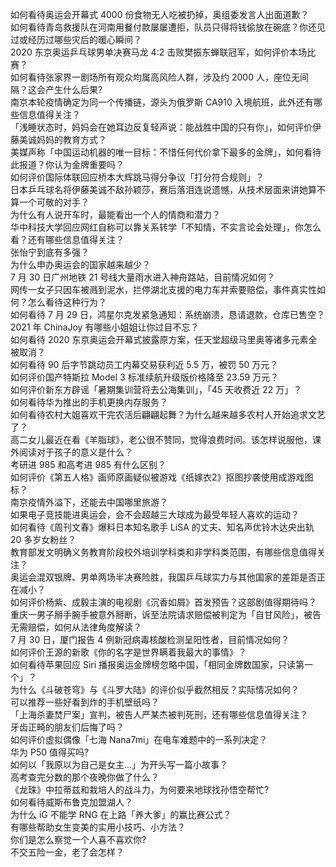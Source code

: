 如何看待奥运会开幕式 4000 份食物无人吃被扔掉，奥组委发言人出面道歉？  
如何看待青岛救援队在河南用餐付款屡屡遭拒，队员只得将钱偷放在碗底？你还见过或经历过哪些灾后的暖心瞬间？  
2020 东京奥运乒乓球男单决赛马龙 4:2 击败樊振东蝉联冠军，如何评价本场比赛？  
如何看待张家界一剧场所有观众均属高风险人群，涉及约 2000 人，座位无间隔？这会产生什么后果?  
南京本轮疫情确定为同一个传播链，源头为俄罗斯 CA910 入境航班，此外还有哪些信息值得关注？  
「浅睡状态时，妈妈会在她耳边反复轻声说：能战胜中国的只有你」，如何评价伊藤美诚妈妈的教育方式？  
美媒声称「中国运动机器的唯一目标：不惜任何代价拿下最多的金牌」，如何看待此报道？你认为金牌重要吗？  
如何评价国际体联回应桥本大辉跳马得分争议「打分符合规则」？  
日本乒乓球名将伊藤美诚不敌孙颖莎，赛后落泪连说遗憾，从技术层面来讲她算不算一个可敬的对手？  
为什么有人说开车时，最能看出一个人的情商和潜力？  
华中科技大学回应网红自称可以靠关系转学「不知情，不实言论会处理」，你怎么看？还有哪些信息值得关注？  
张怡宁到底有多强？  
为什么申办奥运会的国家越来越少？  
7 月 30 日广州地铁 21 号线大量雨水进入神舟路站，目前情况如何？  
网传一女子只因车被溅到泥水，拦停湖北支援的电力车并索要赔偿，事件真实性如何？怎么看待这种行为？  
如何看待 7 月 29 日，鸿星尔克发紧急通知：系统崩溃，恳请退款，仓库已售空？  
2021 年 ChinaJoy 有哪些小姐姐让你过目不忘？  
如何看待 2020 东京奥运会开幕式披露原方案，任天堂超级马里奥等诸多元素全被取消？  
如何看待 90 后字节跳动员工内幕交易获利近 5.5 万，被罚 50 万元？  
如何评价国产特斯拉 Model 3 标准续航升级版价格降至 23.59 万元？  
如何评价新东方辟谣「暑期集训营将去公海集训」，「45 天收费近 22 万」？  
如何看待华为推出的手机更换内存服务？  
如何看待农村大姐喜欢干完农活后翩翩起舞？为什么越来越多农村人开始追求文艺了？  
高二女儿最近在看《羊脂球》，老公很不赞同，觉得浪费时间。该怎样说服他，课外阅读对于孩子的意义是什么？  
考研进 985 和高考进 985 有什么区别？  
如何评价《第五人格》画师原画疑似被游戏《纸嫁衣2》抠图抄袭使用成游戏图标？  
南京疫情外溢下，还能去中国哪里旅游？  
如果电子竞技能进奥运会，会不会超越三大球成为最受年轻人喜欢的运动？  
如何看待《周刊文春》爆料日本知名歌手 LiSA 的丈夫、知名声优铃木达央出轨 20 多岁女粉丝？  
教育部发文明确义务教育阶段校外培训学科类和非学科类范围，有哪些信息值得关注？  
奥运会混双银牌、男单两场半决赛险胜，我国乒乓球实力与其他国家的差距是否正在减小？  
如何评价杨紫、成毅主演的电视剧《沉香如屑》首发预告？这部剧值得期待吗？  
重庆一男子掰手腕手被意外掰断，诉至法院请求赔偿被判定为「自甘风险」，被告无需赔偿，如何从法律角度解读？  
7 月 30 日，厦门报告 4 例新冠病毒核酸检测呈阳性者，目前情况如何？  
如何评价王源的新歌《你的名字是世界瞒着我最大的事情》？  
如何看待苹果回应 Siri 播报奥运金牌榜忽略中国，「相同金牌数国家，只读第一个」？  
为什么《斗破苍穹》与《斗罗大陆》的评价似乎截然相反？实际情况如何？  
可以推荐一些好看到炸的手机壁纸吗？  
「上海杀妻焚尸案」宣判，被告人严某杰被判死刑，还有哪些信息值得关注？  
牙齿正畸的朋友们后悔了吗？  
如何评价虚拟偶像「七海 Nana7mi」在电车难题中的一系列决定？  
华为 P50 值得买吗?  
如何以「我原以为自己是女主…」为开头写一篇小故事？  
高考查完分数的那个夜晚你做了什么？  
《龙珠》中拉蒂兹和栽培人的战斗力，为何要来地球找孙悟空帮忙?  
如何看待威斯布鲁克加盟湖人？  
为什么 iG 不能学 RNG 在上路「养大爹」的赢比赛公式？  
有哪些帮助女生变美的实用小技巧、小方法？  
你们是怎么察觉一个人喜不喜欢你?  
不交五险一金，老了会怎样？  
